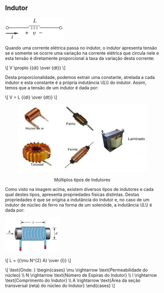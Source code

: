 ## Indutor

<div class="grid-50-50 small">
<div class="grid-element">

<!-- _class: transparent -->
![column-img](./img/indutor-diagrama.png)

Quando uma corrente elétrica passa no indutor, o indutor apresenta tensão se e somente se ocorre uma variação na corrente elétrica que circula nele e esta tensão é diretamente proporcional à taxa da variação desta corrente:

\\[
V \propto {{di} \over {dt}}
\\]

Desta proporcionalidade, podemos extrair uma constante, atrelada a cada indutor e esta constante é a própria indutância \\(L\\) do indutor. Assim, temos que a tensão de um indutor é dada por:

\\[
V = L {{di} \over {dt}}
\\]

</div>
<div class="grid-element">
<figure>

<!-- _class: transparent -->
![column-img](./img/indutores.png)

<figcaption style="text-align: center;">Múltiplos tipos de Indutores</figcaption>
</figure>

Como visto na imagem acima, existem diversos tipos de indutores e cada qual destes tipos, apresenta propriedades físicas distintas. Destas propriedades é que se origina a indutância do indutor e, no caso de um indutor de núcleo de ferro na forma de um solenóide, a indutância \\(L\\) é dada por:

<div class="grid-50-50">
<div class="grid-element">

<!-- _class: transparent -->
![column-img](./img/indutor-2.png)

</div>
<div class="grid-element">

\\[
L = {{\mu N^{2} A} \over {l}}
\\]

\\[
\text{Onde: }
\begin{cases}
\mu \rightarrow \text{Permeabilidade do núcleo} \\\\
N \rightarrow \text{Número de Espiras do Indutor} \\\\
l \rightarrow \text{Comprimento do Indutor} \\\\
A \rightarrow \text{Área da seção transversal (reta) do núcleo do Indutor}
\end{cases}
\\]

</div>

</div>

</div>
</div>
